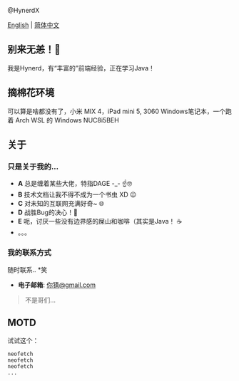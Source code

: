 @HynerdX

[English](README.md) | [简体中文](自述文件.md)

## 别来无恙！👋
我是Hynerd，有“丰富的”前端经验，正在学习Java！

## 摘棉花环境
可以算是啥都没有了，小米 MIX 4，iPad mini 5, 3060 Windows笔记本，一个跑着 Arch WSL 的 Windows NUC8i5BEH

## 关于
### 只是关于我的...
  - **A** 总是缠着某些大佬，特指DAGE -_- ☝️🤓
  - **B** 技术文档让我不得不成为一个书虫 XD 😉
  - **C** 对未知的互联网充满好奇~ 🌐
  - **D** 战胜Bug的决心！🐛
  - **E** 呃，讨厌一些没有边界感的屎山和咖啡（其实是Java！ ☕️
  - 。。。
### 我的联系方式
随时联系.. *笑
  - **电子邮箱**: 你猜@gmail.com
>不是哥们...

## MOTD
试试这个：
```shell
neofetch
neofetch
neofetch
...
